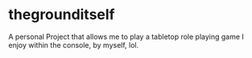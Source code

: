 # thegrounditself
A personal Project that allows me to play a tabletop role playing game I enjoy within the console, by myself, lol.
